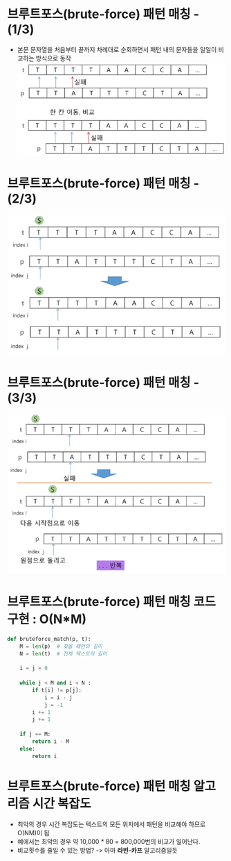 # 브루트포스(brute-force) 패턴 매칭 - (1/3)
- 본문 문자열을 처음부터 끝까지 차례대로 순회하면서 패턴 내의 문자들을 일일이 비교하는 방식으로 동작
![alt text](image.png)
# 브루트포스(brute-force) 패턴 매칭 - (2/3)
![alt text](image-1.png)
# 브루트포스(brute-force) 패턴 매칭 - (3/3)
![alt text](image-2.png)

# 브루트포스(brute-force) 패턴 매칭 코드 구현 : O(N*M)
```python
def bruteforce_match(p, t):
    M = len(p)  # 찾을 패턴의 길이
    N = len(t)  # 전체 텍스트의 길이

    i = j = 0

    while j < M and i < N :
        if t[i] != p[j]:
            i = i - j
            j = -1
        i += 1
        j += 1
    
    if j == M:
        return i - M
    else:
        return i
```
# 브루트포스(brute-force) 패턴 매칭 알고리즘 시간 복잡도
- 최악의 경우 시간 복잡도는 텍스트의 모든 위치에서 패턴을 비교해야 하므로 O(NM)이 됨
- 예에서는 최악의 경우 약 10,000 * 80 = 800,000번의 비교가 일어난다.
- 비교횟수를 줄일 수 있는 방법? -> 아마 **라빈-카프** 알고리즘일듯
